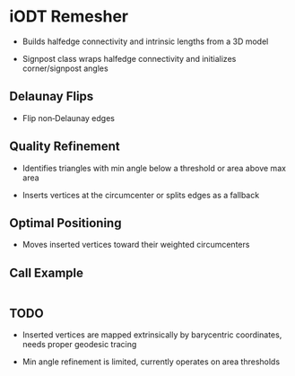 # iODT Remesher

- Builds halfedge connectivity and intrinsic lengths from a 3D model

- Signpost class wraps halfedge connectivity and initializes corner/signpost angles

## Delaunay Flips

- Flip non‑Delaunay edges

## Quality Refinement

- Identifies triangles with min angle below a threshold or area above max area

- Inserts vertices at the circumcenter or splits edges as a fallback

## Optimal Positioning
- Moves inserted vertices toward their weighted circumcenters

## Call Example
``` bool success = remesher.optimalDelaunayTriangulation(1);
```
## TODO
- Inserted vertices are mapped extrinsically by barycentric coordinates, needs proper geodesic tracing
  
- Min angle refinement is limited, currently operates on area thresholds 
